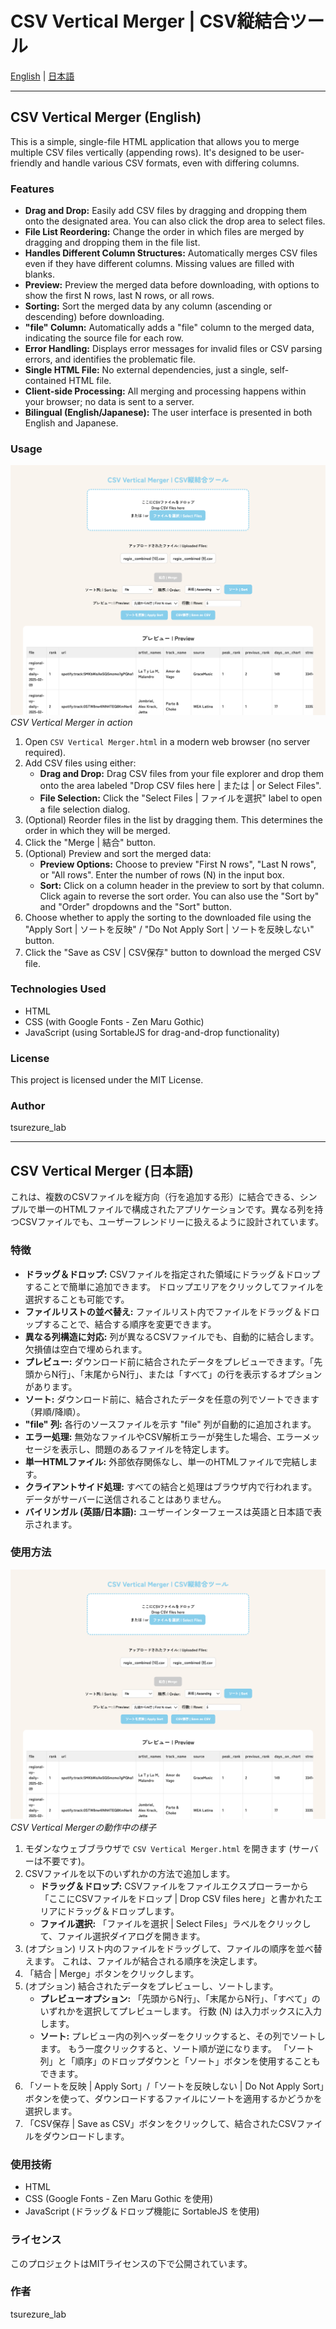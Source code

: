 # CSV Vertical Merger | CSV縦結合ツール

<!-- 言語選択リンク -->
[English](#english) | [日本語](#日本語)

---

<!-- English Section -->

<a id="english"></a>
## CSV Vertical Merger (English)

This is a simple, single-file HTML application that allows you to merge multiple CSV files vertically (appending rows).  It's designed to be user-friendly and handle various CSV formats, even with differing columns.

### Features

*   **Drag and Drop:** Easily add CSV files by dragging and dropping them onto the designated area. You can also click the drop area to select files.
*   **File List Reordering:** Change the order in which files are merged by dragging and dropping them in the file list.
*   **Handles Different Column Structures:**  Automatically merges CSV files even if they have different columns. Missing values are filled with blanks.
*   **Preview:**  Preview the merged data before downloading, with options to show the first N rows, last N rows, or all rows.
*   **Sorting:** Sort the merged data by any column (ascending or descending) before downloading.
*   **"file" Column:**  Automatically adds a "file" column to the merged data, indicating the source file for each row.
*   **Error Handling:** Displays error messages for invalid files or CSV parsing errors, and identifies the problematic file.
*   **Single HTML File:**  No external dependencies, just a single, self-contained HTML file.
*   **Client-side Processing:**  All merging and processing happens within your browser; no data is sent to a server.
*   **Bilingual (English/Japanese):** The user interface is presented in both English and Japanese.

### Usage

![CSV Vertical Merger Screenshot](images/screencapture.png)
*CSV Vertical Merger in action*

1.  Open `CSV Vertical Merger.html` in a modern web browser (no server required).
2.  Add CSV files using either:
    *   **Drag and Drop:** Drag CSV files from your file explorer and drop them onto the area labeled "Drop CSV files here | または | or Select Files".
    *   **File Selection:** Click the "Select Files | ファイルを選択" label to open a file selection dialog.
3.  (Optional) Reorder files in the list by dragging them. This determines the order in which they will be merged.
4.  Click the "Merge | 結合" button.
5.  (Optional) Preview and sort the merged data:
    *   **Preview Options:** Choose to preview "First N rows", "Last N rows", or "All rows". Enter the number of rows (N) in the input box.
    *   **Sort:** Click on a column header in the preview to sort by that column.  Click again to reverse the sort order.  You can also use the "Sort by" and "Order" dropdowns and the "Sort" button.
6.  Choose whether to apply the sorting to the downloaded file using the "Apply Sort | ソートを反映" / "Do Not Apply Sort | ソートを反映しない" button.
7.  Click the "Save as CSV | CSV保存" button to download the merged CSV file.

### Technologies Used

*   HTML
*   CSS (with Google Fonts - Zen Maru Gothic)
*   JavaScript (using SortableJS for drag-and-drop functionality)

### License

This project is licensed under the MIT License.

### Author

tsurezure_lab

---

<!-- Japanese Section -->

<a id="日本語"></a>
## CSV Vertical Merger (日本語)

これは、複数のCSVファイルを縦方向（行を追加する形）に結合できる、シンプルで単一のHTMLファイルで構成されたアプリケーションです。異なる列を持つCSVファイルでも、ユーザーフレンドリーに扱えるように設計されています。

### 特徴

*   **ドラッグ＆ドロップ:** CSVファイルを指定された領域にドラッグ＆ドロップすることで簡単に追加できます。 ドロップエリアをクリックしてファイルを選択することも可能です。
*   **ファイルリストの並べ替え:** ファイルリスト内でファイルをドラッグ＆ドロップすることで、結合する順序を変更できます。
*   **異なる列構造に対応:** 列が異なるCSVファイルでも、自動的に結合します。欠損値は空白で埋められます。
*   **プレビュー:** ダウンロード前に結合されたデータをプレビューできます。「先頭からN行」、「末尾からN行」、または「すべて」の行を表示するオプションがあります。
*   **ソート:** ダウンロード前に、結合されたデータを任意の列でソートできます（昇順/降順）。
*   **"file" 列:** 各行のソースファイルを示す "file" 列が自動的に追加されます。
*   **エラー処理:** 無効なファイルやCSV解析エラーが発生した場合、エラーメッセージを表示し、問題のあるファイルを特定します。
*   **単一HTMLファイル:** 外部依存関係なし、単一のHTMLファイルで完結します。
*   **クライアントサイド処理:** すべての結合と処理はブラウザ内で行われます。データがサーバーに送信されることはありません。
*   **バイリンガル (英語/日本語):** ユーザーインターフェースは英語と日本語で表示されます。

### 使用方法
![CSV Vertical Merger スクリーンショット](images/screencapture.png)
*CSV Vertical Mergerの動作中の様子*

1.  モダンなウェブブラウザで `CSV Vertical Merger.html` を開きます (サーバーは不要です)。
2.  CSVファイルを以下のいずれかの方法で追加します。
    *   **ドラッグ＆ドロップ:**  CSVファイルをファイルエクスプローラーから「ここにCSVファイルをドロップ | Drop CSV files here」と書かれたエリアにドラッグ＆ドロップします。
    *   **ファイル選択:** 「ファイルを選択 | Select Files」ラベルをクリックして、ファイル選択ダイアログを開きます。
3.  (オプション) リスト内のファイルをドラッグして、ファイルの順序を並べ替えます。 これは、ファイルが結合される順序を決定します。
4.  「結合 | Merge」ボタンをクリックします。
5.  (オプション) 結合されたデータをプレビューし、ソートします。
    *   **プレビューオプション:** 「先頭からN行」、「末尾からN行」、「すべて」のいずれかを選択してプレビューします。 行数 (N) は入力ボックスに入力します。
    *   **ソート:** プレビュー内の列ヘッダーをクリックすると、その列でソートします。 もう一度クリックすると、ソート順が逆になります。 「ソート列」と「順序」のドロップダウンと「ソート」ボタンを使用することもできます。
6.  「ソートを反映 | Apply Sort」/「ソートを反映しない | Do Not Apply Sort」ボタンを使って、ダウンロードするファイルにソートを適用するかどうかを選択します。
7.  「CSV保存 | Save as CSV」ボタンをクリックして、結合されたCSVファイルをダウンロードします。

### 使用技術

*   HTML
*   CSS (Google Fonts - Zen Maru Gothic を使用)
*   JavaScript (ドラッグ＆ドロップ機能に SortableJS を使用)

### ライセンス

このプロジェクトはMITライセンスの下で公開されています。

### 作者

tsurezure_lab